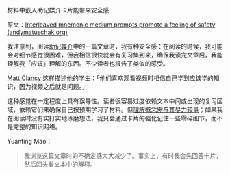 材料中嵌入助记媒介卡片能带来安全感

原文：[Interleaved mnemonic medium prompts promote a feeling of safety (andymatuschak.org)](https://notes.andymatuschak.org/z2TCHSDXHpLAH7137LZ5zZjcRVepwtrMVLpk)

我注意到，阅读[助记媒介](https://notes.andymatuschak.org/z4rRX3qwSSJRsEkdXKwH2shamgHNeRthrMLiF)中的一篇文章时，我有种安全感：在阅读的时候，我可能会对细节感觉很困难，但我相信很快就会有复习集到来，确保我读完文章后，我能理解我「应该」理解的东西。不少读者也报告了类似的感受。

[Matt Clancy](https://notes.andymatuschak.org/z2WiVeLTK9MUkBZcVAc53qrHXB8mtG1onp71r) 这样描述他的学生：「他们喜欢观看视频时相信自己学到应该学的知识，因为视频之后就是问题。」

这种感觉在一定程度上具有误导性。读者很容易过度依赖文本中间或出现的复习区域，依赖它们来确保自己按预期学习了材料。但[理解概念需与其尽力较量](https://notes.andymatuschak.org/zX1WtJ4ouE8sjN1NgWHsGVg8ZnVfp5Kz74Vs)；如果我在阅读时没有实打实地琢磨想法，我只会通过卡片的强化记住一些零碎细节，而不是完整的知识网络。

Yuanting Mao：

> 我浏览这篇文章时的不确定感大大减少了。事实上，有时我会先回答卡片，然后回头看文本中的解释。